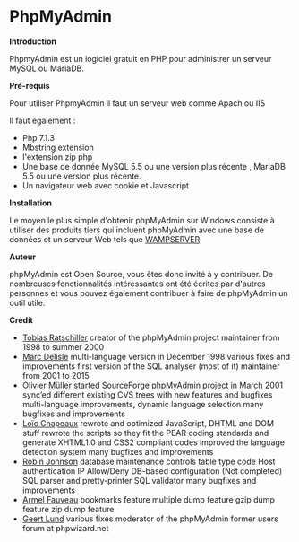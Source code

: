 # PhpMyAdmin

**Introduction**

PhpmyAdmin est un logiciel gratuit en PHP pour administrer un serveur MySQL ou MariaDB.

**Pré-requis**

Pour utiliser PhpmyAdmin il faut un serveur web comme Apach ou IIS

Il faut également :
- Php 7.1.3
- Mbstring extension
- l'extension zip php
- Une base de donnée MySQL 5.5 ou une version plus récente , MariaDB 5.5 ou une version plus récente.
- Un navigateur web avec cookie et Javascript

**Installation**

Le moyen le plus simple d'obtenir phpMyAdmin sur Windows consiste à utiliser des produits tiers qui incluent phpMyAdmin avec une base de données et un serveur Web tels que [WAMPSERVER](https://www.wampserver.com/)

**Auteur**

phpMyAdmin est Open Source, vous êtes donc invité à y contribuer. De nombreuses fonctionnalités intéressantes ont été écrites par d'autres personnes et vous pouvez également contribuer à faire de phpMyAdmin un outil utile.

**Crédit**

- [Tobias Ratschiller](tobias_at_ratschiller.com)
creator of the phpMyAdmin project
maintainer from 1998 to summer 2000
- [Marc Delisle](marc_at_infomarc.info)
multi-language version in December 1998
various fixes and improvements
first version of the SQL analyser (most of it)
maintainer from 2001 to 2015
- [Olivier Müller](om_at_omnis.ch)
started SourceForge phpMyAdmin project in March 2001
sync’ed different existing CVS trees with new features and bugfixes
multi-language improvements, dynamic language selection
many bugfixes and improvements
- [Loïc Chapeaux](lolo_at_phpheaven.net)
rewrote and optimized JavaScript, DHTML and DOM stuff
rewrote the scripts so they fit the PEAR coding standards and generate XHTML1.0 and CSS2 compliant codes
improved the language detection system
many bugfixes and improvements
- [Robin Johnson](robbat2_at_users.sourceforge.net)
database maintenance controls
table type code
Host authentication IP Allow/Deny
DB-based configuration (Not completed)
SQL parser and pretty-printer
SQL validator
many bugfixes and improvements
- [Armel Fauveau](armel.fauveau_at_globalis-ms.com)
bookmarks feature
multiple dump feature
gzip dump feature
zip dump feature
- [Geert Lund](glund_at_silversoft.dk)
various fixes
moderator of the phpMyAdmin former users forum at phpwizard.net

